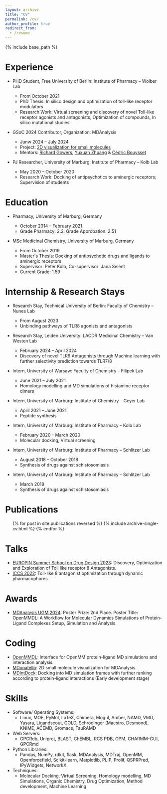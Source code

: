 ```yaml
---
layout: archive
title: "CV"
permalink: /cv/
author_profile: true
redirect_from:
  - /resume
---
```


{% include base_path %}

Experience
======
* PHD Student, Free University of Berlin: Institute of Pharmacy – Wolber Lab
  * From October 2021
  * PhD Thesis: In silico design and optimization of toll-like receptor modulators
  * Research Work: Virtual screening and discovery of novel Toll-like receptor agonists and antagonists, Optimization of compounds, In silico mutational studies 

* GSoC 2024 Contributor, Organization: MDAnalysis
  * Junw 2024 – July 2024
  * Project: [2D visualization for small molecules](https://summerofcode.withgoogle.com/programs/2024/projects/sfy3kuqc)
  * Mentors: [Richard Gowers](https://github.com/richardjgowers), [Yuxuan Zhuang](https://github.com/yuxuanzhuang) & [Cédric Bouysset](https://github.com/cbouy)

* PJ Researcher, University of Marburg: Institute of Pharmacy – Kolb Lab
  * May 2020 – October 2020
  * Research Work: Docking of antipsychotics to aminergic receptors; Supervision of students

Education
======
* Pharmacy, University of Marburg, Germany
  * October 2014 – February 2021
  * Grade Pharmacy: 2.2; Grade Approbation: 2.51
 
* MSc Medicinal Chemistry, University of Marburg, Germany
  * From October 2019
  * Master's Thesis: Docking of antipsychotic drugs and ligands to aminergic receptors
  * Supervisor: Peter Kolb, Co-supervisor: Jana Selent
  * Current Grade: 1.59

Internship & Research Stays
======
* Research Stay, Technical University of Berlin: Faculty of Chemistry – Nunes Lab
  * From August 2023
  * Unbinding pathways of TLR8 agonists and antagonists

* Research Stay, Leiden University: LACDR Medicinal Chemistry – Van Westen Lab
  * February 2024 – April 2024
  * Discovery of novel TLR9 Antagonists through Machine learning with further selectivity prediction towards TLR7/8

* Intern, University of Warsaw: Faculty of Chemistry – Filipek Lab
  * June 2021 – July 2021
  * Homology modelling and MD simulations of histamine receptor dimers

* Intern, University of Marburg: Institute of Chemistry – Geyer Lab
  * April 2021 – June 2021
  * Peptide synthesis
 
* Intern, University of Marburg: Institute of Pharmacy – Kolb Lab
  * February 2020 – March 2020
  * Molecular docking, Virtual screening

* Intern, University of Marburg: Institute of Pharmacy – Schlitzer Lab
  * August 2018 – October 2018
  * Synthesis of drugs against schistosomiasis

* Intern, University of Marburg: Institute of Pharmacy – Schlitzer Lab
  * March 2018
  * Synthesis of drugs against schistosomiasis
  
Publications
======
  <ul>{% for post in site.publications reversed %}
    {% include archive-single-cv.html %}
  {% endfor %}</ul>
  
Talks
======
* [EUROPIN Summer School on Drug Design 2023](https://pharminfo.univie.ac.at/summerschool/2023/): Discovery, Optimization and Exploration of Toll like receptor 8 Antagonists.
* [ICCS 2022](https://iccs-nl.org/): Toll-like 8 antagonist optimization through dynamic pharmacophores.

Awards
======
* [MDAnalysis UGM 2024](https://www.mdanalysis.org/pages/ugm2024/): Poster Prize: 2nd Place. Poster Title: OpenMMDL: A Workflow for Molecular Dynamics Simulations of Protein-Ligand Complexes Setup, Simulation and Analysis.


Coding
======
* [OpenMMDL](https://github.com/wolberlab/OpenMMDL): Interface for OpenMM protein-ligand MD simulations and interaction analysis.
* [MDonatello](https://github.com/talagayev/MDonatello): 2D small molecule visualization for MDAnalysis.
* [MDIntDock](https://github.com/talagayev/MDIntDock): Docking into MD simulation frames with further ranking according to protein-ligand interactions (Early development stage)

Skills
======
* Software/ Operating Systems:
  * Linux, MOE, PyMol, LaTeX, Chimera, Mogul, Amber, NAMD, VMD, Yasara, Ligandscout, GOLD, Schrödinger (Maestro, Desmond), KNIME, ACEMD, Gromacs, TauRAMD
* Web Servers:
  *  GPCRdb, Uniprot, BLAST, ChEMBL, RCS PDB, OPM, CHARMM-GUI, GPCRmd
* Python Libraries:
  *   Pandas, NumPy, rdkit, flask, MDAnalysis, MDTraj, OpenMM, Openforcefield, Scikit-learn, Matplotlib, PLIP, Prolif, QSPRPred, IPyWidgets, NetworkX
* Techniques:
  *  Molecular Docking, Virtual Screening. Homology modelling, MD Simulations, Organic Chemistry, Drug Optimization, Method development, Machine Learning
  
